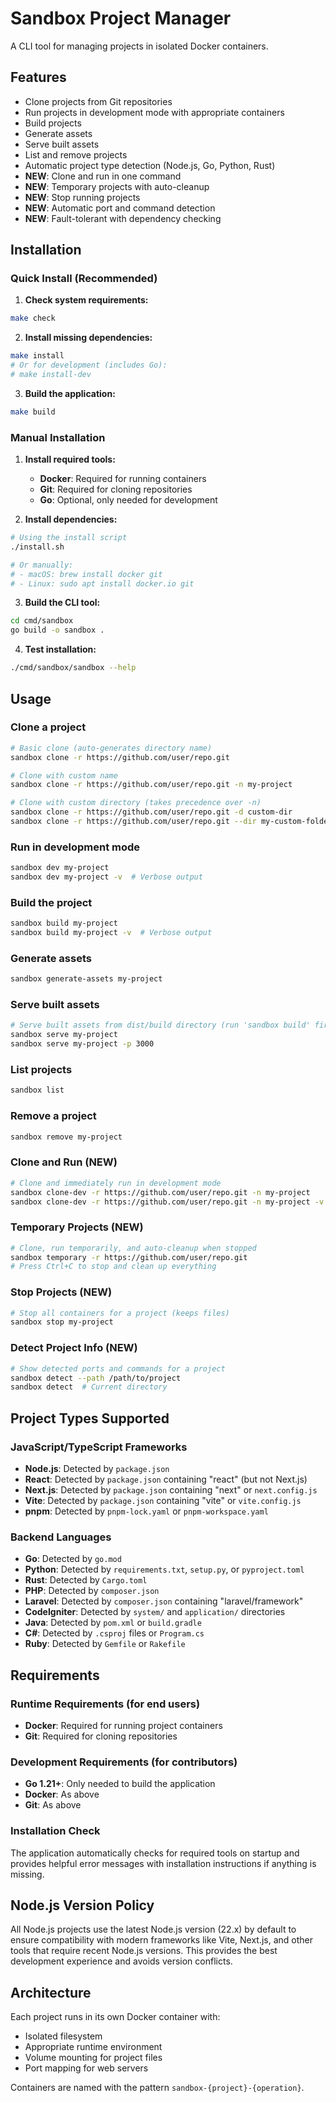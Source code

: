 # Sandbox Project Manager

A CLI tool for managing projects in isolated Docker containers.

## Features

- Clone projects from Git repositories
- Run projects in development mode with appropriate containers
- Build projects
- Generate assets
- Serve built assets
- List and remove projects
- Automatic project type detection (Node.js, Go, Python, Rust)
- **NEW**: Clone and run in one command
- **NEW**: Temporary projects with auto-cleanup
- **NEW**: Stop running projects
- **NEW**: Automatic port and command detection
- **NEW**: Fault-tolerant with dependency checking

## Installation

### Quick Install (Recommended)

1. **Check system requirements:**
```bash
make check
```

2. **Install missing dependencies:**
```bash
make install
# Or for development (includes Go):
# make install-dev
```

3. **Build the application:**
```bash
make build
```

### Manual Installation

1. **Install required tools:**
   - **Docker**: Required for running containers
   - **Git**: Required for cloning repositories
   - **Go**: Optional, only needed for development

2. **Install dependencies:**
```bash
# Using the install script
./install.sh

# Or manually:
# - macOS: brew install docker git
# - Linux: sudo apt install docker.io git
```

3. **Build the CLI tool:**
```bash
cd cmd/sandbox
go build -o sandbox .
```

4. **Test installation:**
```bash
./cmd/sandbox/sandbox --help
```

## Usage

### Clone a project
```bash
# Basic clone (auto-generates directory name)
sandbox clone -r https://github.com/user/repo.git

# Clone with custom name
sandbox clone -r https://github.com/user/repo.git -n my-project

# Clone with custom directory (takes precedence over -n)
sandbox clone -r https://github.com/user/repo.git -d custom-dir
sandbox clone -r https://github.com/user/repo.git --dir my-custom-folder
```

### Run in development mode
```bash
sandbox dev my-project
sandbox dev my-project -v  # Verbose output
```

### Build the project
```bash
sandbox build my-project
sandbox build my-project -v  # Verbose output
```

### Generate assets
```bash
sandbox generate-assets my-project
```

### Serve built assets
```bash
# Serve built assets from dist/build directory (run 'sandbox build' first)
sandbox serve my-project
sandbox serve my-project -p 3000
```

### List projects
```bash
sandbox list
```

### Remove a project
```bash
sandbox remove my-project
```

### Clone and Run (NEW)
```bash
# Clone and immediately run in development mode
sandbox clone-dev -r https://github.com/user/repo.git -n my-project
sandbox clone-dev -r https://github.com/user/repo.git -n my-project -v  # Verbose
```

### Temporary Projects (NEW)
```bash
# Clone, run temporarily, and auto-cleanup when stopped
sandbox temporary -r https://github.com/user/repo.git
# Press Ctrl+C to stop and clean up everything
```

### Stop Projects (NEW)
```bash
# Stop all containers for a project (keeps files)
sandbox stop my-project
```

### Detect Project Info (NEW)
```bash
# Show detected ports and commands for a project
sandbox detect --path /path/to/project
sandbox detect  # Current directory
```

## Project Types Supported

### JavaScript/TypeScript Frameworks
- **Node.js**: Detected by `package.json`
- **React**: Detected by `package.json` containing "react" (but not Next.js)
- **Next.js**: Detected by `package.json` containing "next" or `next.config.js`
- **Vite**: Detected by `package.json` containing "vite" or `vite.config.js`
- **pnpm**: Detected by `pnpm-lock.yaml` or `pnpm-workspace.yaml`

### Backend Languages
- **Go**: Detected by `go.mod`
- **Python**: Detected by `requirements.txt`, `setup.py`, or `pyproject.toml`
- **Rust**: Detected by `Cargo.toml`
- **PHP**: Detected by `composer.json`
- **Laravel**: Detected by `composer.json` containing "laravel/framework"
- **CodeIgniter**: Detected by `system/` and `application/` directories
- **Java**: Detected by `pom.xml` or `build.gradle`
- **C#**: Detected by `.csproj` files or `Program.cs`
- **Ruby**: Detected by `Gemfile` or `Rakefile`

## Requirements

### Runtime Requirements (for end users)
- **Docker**: Required for running project containers
- **Git**: Required for cloning repositories

### Development Requirements (for contributors)
- **Go 1.21+**: Only needed to build the application
- **Docker**: As above
- **Git**: As above

### Installation Check
The application automatically checks for required tools on startup and provides helpful error messages with installation instructions if anything is missing.

## Node.js Version Policy

All Node.js projects use the latest Node.js version (22.x) by default to ensure compatibility with modern frameworks like Vite, Next.js, and other tools that require recent Node.js versions. This provides the best development experience and avoids version conflicts.

## Architecture

Each project runs in its own Docker container with:
- Isolated filesystem
- Appropriate runtime environment
- Volume mounting for project files
- Port mapping for web servers

Containers are named with the pattern `sandbox-{project}-{operation}`.
